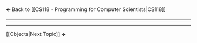 🡰 Back to [[CS118 - Programming for Computer Scientists|CS118]] 
- - -

- - - 
[[Objects|Next Topic]] 🡲